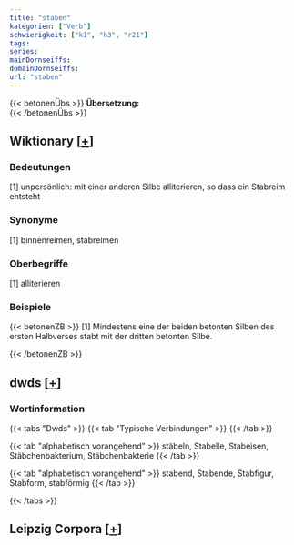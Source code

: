```yaml
---
title: "staben"
kategorien: ["Verb"]
schwierigkeit: ["k1", "h3", "r21"]
tags:
series:
mainDornseiffs:
domainDornseiffs:
url: "staben"
---
```


{{< betonenÜbs >}}
**Übersetzung:**  
{{< /betonenÜbs >}}

## Wiktionary [[+](https://de.wiktionary.org/wiki/staben)]

### Bedeutungen
[1] unpersönlich: mit einer anderen Silbe alliterieren, so dass ein Stabreim entsteht  

### Synonyme
[1] binnenreimen, stabreimen  

### Oberbegriffe
[1] alliterieren  

### Beispiele
{{< betonenZB >}}
[1] Mindestens eine der beiden betonten Silben des ersten Halbverses stabt mit der dritten betonten Silbe.  

{{< /betonenZB >}}


## dwds [[+](https://www.dwds.de/wb/staben)]

### Wortinformation
{{< tabs "Dwds" >}}
{{< tab "Typische Verbindungen" >}}
{{< /tab >}}

{{< tab "alphabetisch vorangehend" >}}
stäbeln, Stabelle, Stabeisen, Stäbchenbakterium, Stäbchenbakterie
{{< /tab >}}

{{< tab "alphabetisch vorangehend" >}}
stabend, Stabende, Stabfigur, Stabform, stabförmig
{{< /tab >}}

{{< /tabs >}}

## Leipzig Corpora [[+](https://corpora.uni-leipzig.de/en/res?word=staben&corpusId=deu_newscrawl-public_2018)]

